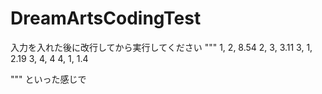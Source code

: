 # DreamArtsCodingTest
入力を入れた後に改行してから実行してください
"""
1, 2, 8.54
2, 3, 3.11
3, 1, 2.19
3, 4, 4
4, 1, 1.4

"""
といった感じで
